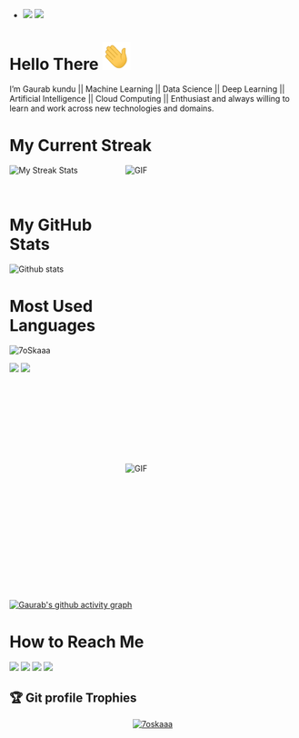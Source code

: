 - <img src="https://media.giphy.com/media/p4NLw3I4U0idi/giphy.gif" width="300"> <img src= "https://media.giphy.com/media/26tn33aiTi1jkl6H6/giphy.gif" width = "390"> 


# Hello There <img src="https://raw.githubusercontent.com/ABSphreak/ABSphreak/master/gifs/Hi.gif" width="50px">  

I’m Gaurab kundu || Machine Learning || Data Science || Deep Learning || Artificial Intelligence || Cloud Computing || Enthusiast and always willing to learn and work across new technologies and domains. 



# My Current Streak
![My Streak Stats](https://github-readme-streak-stats.herokuapp.com/?user=GaurabKundu1&theme=algolia) <img align="right" alt="GIF" height="525" width="300" src="https://static.wikia.nocookie.net/minecraftcreepypasta/images/b/b6/5-asciiguy-red.gif/revision/latest?cb=20180523023848" />

<br />

# My GitHub Stats 

![Github stats](https://github-readme-stats.vercel.app/api?username=GaurabKundu1&show_icons=true&theme=algolia)

# Most Used Languages


<img src="https://github-readme-stats.vercel.app/api/top-langs?username=GaurabKundu1&langs_count=10&show_icons=true&locale=en&layout=compact&theme=algolia" alt="7oSkaaa" height="240px"/> <img align="right" alt="GIF"  height="240"  width="300" src="https://user-images.githubusercontent.com/86102231/152539739-c63a7b2b-6171-4c02-8e05-352d90bebf9d.gif" />

<img src="https://media.giphy.com/media/iY8CRBdQXODJSCERIr/giphy.gif" width="30px"> <img src="https://media.giphy.com/media/iY8CRBdQXODJSCERIr/giphy.gif" width="30px">

[![Gaurab's github activity graph](https://activity-graph.herokuapp.com/graph?username=GaurabKundu1&theme=react-dark)](https://github.com/GaurabKundu1/github-readme-activity-graph)



<!-- Social -->

# How to Reach Me
<p align='left'> 
<a href = "https://www.linkedin.com/in/gaurab-kundu-020803/"><img src="https://img.icons8.com/cute-clipart/45/000000/linkedin.png"/></a>
<a href = "https://twitter.com/GaurabKundu6"><img src="https://img.icons8.com/cotton/45/000000/twitter.png"/></a>
<a href = "https://www.instagram.com/gaurabkundu7"><img src="https://img.icons8.com/color/45/000000/instagram-new.png"/></a>
<a href = "https://www.facebook.com/gaurab.kundu.127"><img src="https://img.icons8.com/fluent/48/000000/facebook-new.png"/></a>

</p>

## :trophy: Git profile Trophies

<p align="center"> <a href="https://github.com/ryo-ma/github-profile-trophy"><img src="https://github-profile-trophy.vercel.app/?username=GaurabKundu1&layout=compact&theme=algolia" alt="7oskaaa" /></a> </p>

<!---
GaurabKundu1/GaurabKundu1 is a ✨ special ✨ repository because its `README.md` (this file) appears on your GitHub profile.
You can click the Preview link to take a look at your changes.
--->
